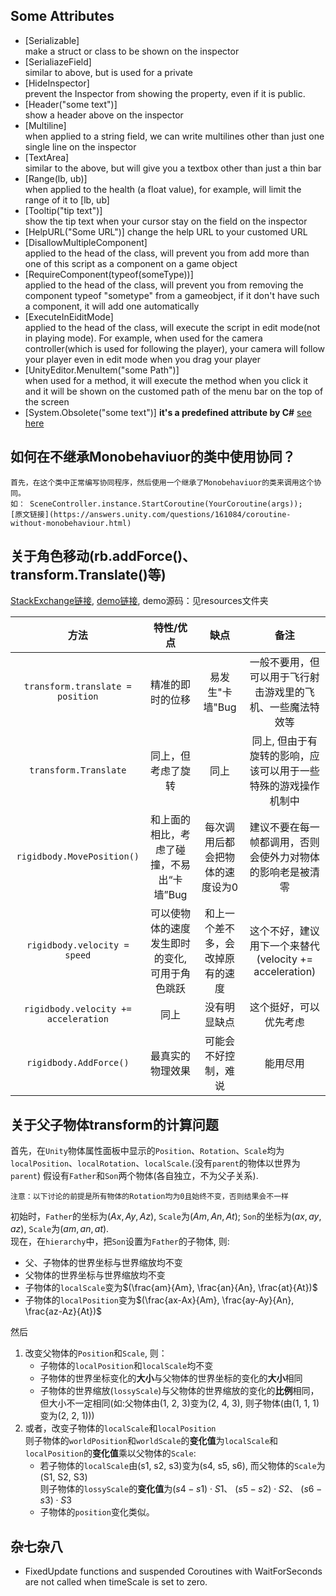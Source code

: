 ## Some Attributes
- \[Serializable\]   
  make a struct or class to be shown on the inspector
- \[SerialiazeField\]  
  similar to above, but is used for a private
- \[HideInspector\]  
   prevent the Inspector
 from showing the property, even if it is public.
- \[Header("some text")\]  
  show a header above on the inspector
- \[Multiline\]  
  when applied to a string field, we can write multilines other than just one single line on the inspector 
- \[TextArea\]  
  similar to the above, but will give you a textbox other than just a thin bar
- \[Range(lb, ub)\]  
  when applied to the health (a float value), for example, will limit the range of it to \[lb, ub\]
- \[Tooltip("tip text")\]  
  show the tip text when your cursor stay on the field on the inspector  
- \[HelpURL("Some URL")\] 
  change the help URL to your customed URL
- \[DisallowMultipleComponent\]  
  applied to the head of the class, will prevent you from add more than one of this script as a component on a game object 
- \[RequireComponent(typeof(someType))\]  
   applied to the head of the class, will prevent you from removing the component typeof "sometype" from a gameobject, if it don't have such a component, it will add one automatically
- \[ExecuteInEiditMode\]  
  applied to the head of the class, will execute the script in edit mode(not in playing mode). For example, when used for the camera controller(which is used for following the player), your camera will follow your player even in edit mode when you drag your player
- \[UnityEditor.MenuItem("some Path")\]  
  when used for a method, it will execute the method when you click it and it will be shown on the customed path of the menu bar on the top of the screen
- \[System.Obsolete("some text")\]
    **it's a predefined attribute by C#** [see here](https://www.cnblogs.com/hans_gis/archive/2011/11/19/2255592.html)
## 如何在不继承Monobehaviuor的类中使用协同？  
	首先，在这个类中正常编写协同程序，然后使用一个继承了Monobehaviuor的类来调用这个协同。  
	如： SceneController.instance.StartCoroutine(YourCoroutine(args));  
	[原文链接](https://answers.unity.com/questions/161084/coroutine-without-monobehaviour.html)

## 关于角色移动(rb.addForce()、transform.Translate()等)  
  [StackExchange链接](https://gamedev.stackexchange.com/questions/169678/is-rigidbody-needed-and-what-move-function-to-use-in-2d-games), [demo链接](https://philipptheprogrammer.itch.io/unity-tutorial-how-to-move-your-player), demo源码：见resources文件夹

  |                 方法                 |                   特性/优点                    |               缺点               |                              备注                              |
  | :----------------------------------: | :--------------------------------------------: | :------------------------------: | :------------------------------------------------------------: |
  |   `transform.translate = position`   |                精准的即时的位移                |         易发生"卡墙"Bug          |   一般不要用，但可以用于飞行射击游戏里的飞机、一些魔法特效等   |
  |        `transform.Translate`         |               同上，但考虑了旋转               |               同上               | 同上, 但由于有旋转的影响，应该可以用于一些特殊的游戏操作机制中 |
  |      `rigidbody.MovePosition()`      |   和上面的相比，考虑了碰撞，不易出“卡墙”Bug    | 每次调用后都会把物体的速度设为0  |   建议不要在每一帧都调用，否则会使外力对物体的影响老是被清零   |
  |     `rigidbody.velocity = speed`     | 可以使物体的速度发生即时的变化, 可用于角色跳跃 | 和上一个差不多，会改掉原有的速度 |     这个不好，建议用下一个来替代(velocity += acceleration)     |
  | `rigidbody.velocity += acceleration` |                      同上                      |           没有明显缺点           |                     这个挺好，可以优先考虑                     |
  |        `rigidbody.AddForce()`        |                最真实的物理效果                |       可能会不好控制，难说       |                            能用尽用                            |
## 关于父子物体transform的计算问题
首先，在`Unity`物体属性面板中显示的`Position`、`Rotation`、`Scale`均为`localPosition`、`localRotation`、`localScale`.(没有`parent`的物体以世界为`parent`)
假设有`Father`和`Son`两个物体(各自独立，不为父子关系).  
```
注意：以下讨论的前提是所有物体的Rotation均为0且始终不变，否则结果会不一样
```
初始时，`Father`的坐标为$(Ax, Ay , Az)$, `Scale`为$(Am, An, At)$; `Son`的坐标为$(ax, ay , az)$, `Scale`为$(am, an, at)$.  
现在，在`hierarchy`中，把`Son`设置为`Father`的子物体, 则:  
- 父、子物体的世界坐标与世界缩放均不变
- 父物体的世界坐标与世界缩放均不变
- 子物体的`localScale`变为$(\frac{am}{Am}, \frac{an}{An}, \frac{at}{At})$
- 子物体的`localPosition`变为$(\frac{ax-Ax}{Am}, \frac{ay-Ay}{An}, \frac{az-Az}{At})$  
  
然后  
1. 改变父物体的`Position`和`Scale`, 则：  
   - 子物体的`localPosition`和`localScale`均不变
   - 子物体的世界坐标变化的**大小**与父物体的世界坐标的变化的**大小**相同
   - 子物体的世界缩放(`lossyScale`)与父物体的世界缩放的变化的**比例**相同，但大小不一定相同(如:父物体由(1, 2, 3)变为(2, 4, 3), 则子物体(由(1, 1, 1)变为(2, 2, 1)))  
2. 或者，改变子物体的`localScale`和`localPosition`  
   则子物体的`worldPosition`和`worldScale`的**变化值**为`localScale`和`localPosition`的**变化值**乘以父物体的`Scale`:
   - 若子物体的`localScale`由(s1, s2, s3)变为(s4, s5, s6), 而父物体的`Scale`为(S1, S2, S3)  
     则子物体的`lossyScale`的**变化值**为$(s4 - s1) \cdot S1$、 $(s5 - s2) \cdot S2$、 $(s6 - s3) \cdot S3$
   - 子物体的`position`变化类似。

## 杂七杂八  
- FixedUpdate functions and suspended Coroutines with WaitForSeconds are not called when timeScale is set to zero.
